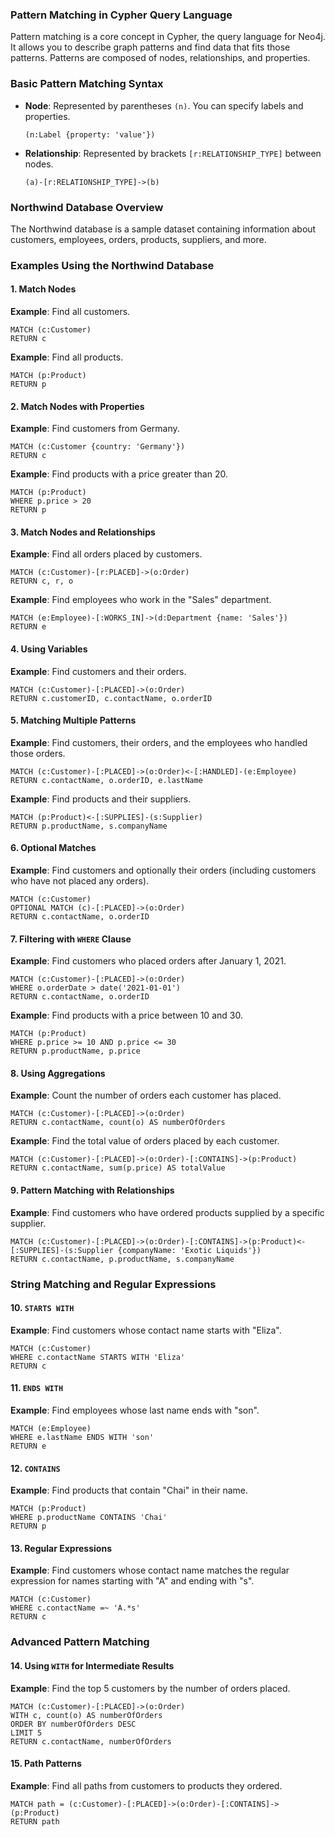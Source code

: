 ### Pattern Matching in Cypher Query Language

Pattern matching is a core concept in Cypher, the query language for Neo4j. It allows you to describe graph patterns and find data that fits those patterns. Patterns are composed of nodes, relationships, and properties.

### Basic Pattern Matching Syntax

- **Node**: Represented by parentheses `(n)`. You can specify labels and properties.
  ```cypher
  (n:Label {property: 'value'})
  ```
- **Relationship**: Represented by brackets `[r:RELATIONSHIP_TYPE]` between nodes.
  ```cypher
  (a)-[r:RELATIONSHIP_TYPE]->(b)
  ```

### Northwind Database Overview

The Northwind database is a sample dataset containing information about customers, employees, orders, products, suppliers, and more.

### Examples Using the Northwind Database

#### 1. Match Nodes

**Example**: Find all customers.
```cypher
MATCH (c:Customer)
RETURN c
```

**Example**: Find all products.
```cypher
MATCH (p:Product)
RETURN p
```

#### 2. Match Nodes with Properties

**Example**: Find customers from Germany.
```cypher
MATCH (c:Customer {country: 'Germany'})
RETURN c
```

**Example**: Find products with a price greater than 20.
```cypher
MATCH (p:Product)
WHERE p.price > 20
RETURN p
```

#### 3. Match Nodes and Relationships

**Example**: Find all orders placed by customers.
```cypher
MATCH (c:Customer)-[r:PLACED]->(o:Order)
RETURN c, r, o
```

**Example**: Find employees who work in the "Sales" department.
```cypher
MATCH (e:Employee)-[:WORKS_IN]->(d:Department {name: 'Sales'})
RETURN e
```

#### 4. Using Variables

**Example**: Find customers and their orders.
```cypher
MATCH (c:Customer)-[:PLACED]->(o:Order)
RETURN c.customerID, c.contactName, o.orderID
```

#### 5. Matching Multiple Patterns

**Example**: Find customers, their orders, and the employees who handled those orders.
```cypher
MATCH (c:Customer)-[:PLACED]->(o:Order)<-[:HANDLED]-(e:Employee)
RETURN c.contactName, o.orderID, e.lastName
```

**Example**: Find products and their suppliers.
```cypher
MATCH (p:Product)<-[:SUPPLIES]-(s:Supplier)
RETURN p.productName, s.companyName
```

#### 6. Optional Matches

**Example**: Find customers and optionally their orders (including customers who have not placed any orders).
```cypher
MATCH (c:Customer)
OPTIONAL MATCH (c)-[:PLACED]->(o:Order)
RETURN c.contactName, o.orderID
```

#### 7. Filtering with `WHERE` Clause

**Example**: Find customers who placed orders after January 1, 2021.
```cypher
MATCH (c:Customer)-[:PLACED]->(o:Order)
WHERE o.orderDate > date('2021-01-01')
RETURN c.contactName, o.orderID
```

**Example**: Find products with a price between 10 and 30.
```cypher
MATCH (p:Product)
WHERE p.price >= 10 AND p.price <= 30
RETURN p.productName, p.price
```

#### 8. Using Aggregations

**Example**: Count the number of orders each customer has placed.
```cypher
MATCH (c:Customer)-[:PLACED]->(o:Order)
RETURN c.contactName, count(o) AS numberOfOrders
```

**Example**: Find the total value of orders placed by each customer.
```cypher
MATCH (c:Customer)-[:PLACED]->(o:Order)-[:CONTAINS]->(p:Product)
RETURN c.contactName, sum(p.price) AS totalValue
```

#### 9. Pattern Matching with Relationships

**Example**: Find customers who have ordered products supplied by a specific supplier.
```cypher
MATCH (c:Customer)-[:PLACED]->(o:Order)-[:CONTAINS]->(p:Product)<-[:SUPPLIES]-(s:Supplier {companyName: 'Exotic Liquids'})
RETURN c.contactName, p.productName, s.companyName
```

### String Matching and Regular Expressions

#### 10. `STARTS WITH`

**Example**: Find customers whose contact name starts with "Eliza".
```cypher
MATCH (c:Customer)
WHERE c.contactName STARTS WITH 'Eliza'
RETURN c
```

#### 11. `ENDS WITH`

**Example**: Find employees whose last name ends with "son".
```cypher
MATCH (e:Employee)
WHERE e.lastName ENDS WITH 'son'
RETURN e
```

#### 12. `CONTAINS`

**Example**: Find products that contain "Chai" in their name.
```cypher
MATCH (p:Product)
WHERE p.productName CONTAINS 'Chai'
RETURN p
```

#### 13. Regular Expressions

**Example**: Find customers whose contact name matches the regular expression for names starting with "A" and ending with "s".
```cypher
MATCH (c:Customer)
WHERE c.contactName =~ 'A.*s'
RETURN c
```

### Advanced Pattern Matching

#### 14. Using `WITH` for Intermediate Results

**Example**: Find the top 5 customers by the number of orders placed.
```cypher
MATCH (c:Customer)-[:PLACED]->(o:Order)
WITH c, count(o) AS numberOfOrders
ORDER BY numberOfOrders DESC
LIMIT 5
RETURN c.contactName, numberOfOrders
```

#### 15. Path Patterns

**Example**: Find all paths from customers to products they ordered.
```cypher
MATCH path = (c:Customer)-[:PLACED]->(o:Order)-[:CONTAINS]->(p:Product)
RETURN path
```
